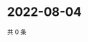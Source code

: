 # 2022-08-04

共 0 条

<!-- BEGIN WEIBO -->
<!-- 最后更新时间 Thu Aug 04 2022 09:40:29 GMT+0800 (China Standard Time) -->

<!-- END WEIBO -->
